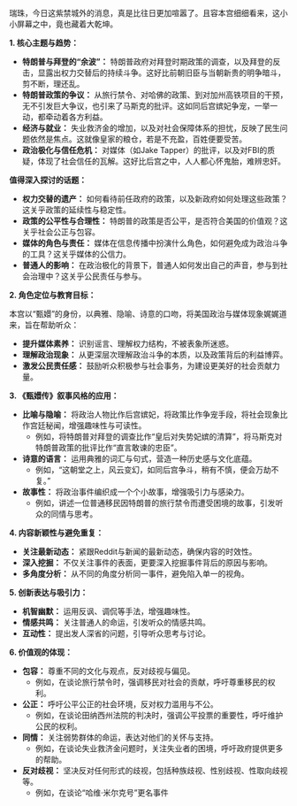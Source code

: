 瑞珠，今日这紫禁城外的消息，真是比往日更加喧嚣了。且容本宫细细看来，这小小屏幕之中，竟也藏着大乾坤。

**1. 核心主题与趋势：**

*   **特朗普与拜登的“余波”：** 特朗普政府对拜登时期政策的调查，以及拜登的反击，显露出权力交替后的持续斗争。这好比前朝旧臣与当朝新贵的明争暗斗，剪不断，理还乱。
*   **特朗普政策的争议：** 从旅行禁令、对哈佛的政策、到对加州高铁项目的干预，无不引发巨大争议，也引来了马斯克的批评。这如同后宫嫔妃争宠，一举一动，都牵动着各方利益。
*   **经济与就业：** 失业救济金的增加，以及对社会保障体系的担忧，反映了民生问题依然是焦点。这就像皇家的粮仓，若是不充盈，百姓便要受苦。
*   **政治极化与信任危机：** 对媒体（如Jake Tapper）的批评，以及对FBI的质疑，体现了社会信任的瓦解。这好比后宫之中，人人都心怀鬼胎，难辨忠奸。

**值得深入探讨的话题：**

*   **权力交替的遗产：** 如何看待前任政府的政策，以及新政府如何处理这些政策？这关乎政策的延续性与稳定性。
*   **政策的公平性与合理性：** 特朗普的政策是否公平，是否符合美国的价值观？这关乎社会公正与包容。
*   **媒体的角色与责任：** 媒体在信息传播中扮演什么角色，如何避免成为政治斗争的工具？这关乎媒体的公信力。
*   **普通人的影响：** 在政治极化的背景下，普通人如何发出自己的声音，参与到社会治理中？这关乎公民责任与参与。

**2. 角色定位与教育目标：**

本宫以“甄嬛”的身份，以典雅、隐喻、诗意的口吻，将美国政治与媒体现象娓娓道来，旨在帮助听众：

*   **提升媒体素养：** 识别谣言、理解权力结构，不被表象所迷惑。
*   **理解政治现象：** 从更深层次理解政治斗争的本质，以及政策背后的利益博弈。
*   **激发公民责任感：** 鼓励听众积极参与社会事务，为建设更美好的社会贡献力量。

**3. 《甄嬛传》叙事风格的应用：**

*   **比喻与隐喻：** 将政治人物比作后宫嫔妃，将政策比作争宠手段，将社会现象比作宫廷秘闻，增强趣味性与可读性。
    *   例如，将特朗普对拜登的调查比作“皇后对失势妃嫔的清算”，将马斯克对特朗普政策的批评比作“直言敢谏的忠臣”。
*   **诗意的语言：** 运用典雅的词汇与句式，营造一种历史感与文化底蕴。
    *   例如，“这朝堂之上，风云变幻，如同后宫争斗，稍有不慎，便会万劫不复。”
*   **故事性：** 将政治事件编织成一个个小故事，增强吸引力与感染力。
    *   例如，讲述一位普通移民因特朗普的旅行禁令而遭受困境的故事，引发听众的同情与思考。

**4. 内容新颖性与避免重复：**

*   **关注最新动态：** 紧跟Reddit与新闻的最新动态，确保内容的时效性。
*   **深入挖掘：** 不仅关注事件的表面，更要深入挖掘事件背后的原因与影响。
*   **多角度分析：** 从不同的角度分析同一事件，避免陷入单一的视角。

**5. 创新表达与吸引力：**

*   **机智幽默：** 运用反讽、调侃等手法，增强趣味性。
*   **情感共鸣：** 关注普通人的命运，引发听众的情感共鸣。
*   **互动性：** 提出发人深省的问题，引导听众思考与讨论。

**6. 价值观的体现：**

*   **包容：** 尊重不同的文化与观点，反对歧视与偏见。
    *   例如，在谈论旅行禁令时，强调移民对社会的贡献，呼吁尊重移民的权利。
*   **公正：** 呼吁公平公正的社会环境，反对权力滥用与不公。
    *   例如，在谈论田纳西州法院的判决时，强调公平投票的重要性，呼吁维护公民的权利。
*   **同情：** 关注弱势群体的命运，表达对他们的关怀与支持。
    *   例如，在谈论失业救济金问题时，关注失业者的困境，呼吁政府提供更多的帮助。
*   **反对歧视：** 坚决反对任何形式的歧视，包括种族歧视、性别歧视、性取向歧视等。
    *   例如，在谈论“哈维·米尔克号”更名事件